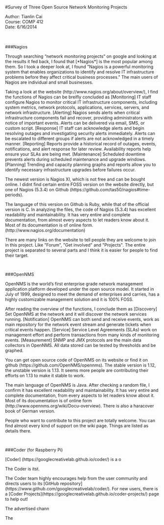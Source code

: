 #Survey of Three Open Source Network Monitoring Projects

Author: Tianlin Cai<br>
Course: COMP 412<br>
Date: 6/16/2014<br>
<br><br>


###Nagios
<p>
Through searching “network monitoring projects” on google and looking at the results it fed back, I found that [*Nagios*] is the most popular among them. So I took a deeper look at, I found "Nagios is a powerful monitoring system that enables organizations to identify and resolve IT infrastructure problems before they affect critical business processes." The main users of Nagios are individual and small businesses.  
</p>

<p>
Taking a look at the website (http://www.nagios.org/about/overview/), I find the functions of Nagios can be breifly concluded as [Monitoring] IT staff configure Nagios to monitor critical IT infrastructure components, including system metrics, network protocols, applications, services, servers, and network infrastructure. [Alerting] Nagios sends alerts when critical infrastructure components fail and recover, providing administrators with notice of important events. Alerts can be delivered via email, SMS, or custom script. [Response] IT staff can acknowledge alerts and begin resolving outages and investigating security alerts immediately. Alerts can be escalated to different groups if alerts are not acknowledged in a timely manner. [Reporting] Reports provide a historical record of outages, events, notifications, and alert response for later review. Availability reports help ensure your SLAs are being met. [Maintenance] Scheduled downtime prevents alerts during scheduled maintenance and upgrade windows. [Planning] Trending and capacity planning graphs and reports allow you to identify necessary infrastructure upgrades before failures occur.
</p>

<p>
The newest version is Nagios XI, which is not free and can be bought online. I didnt find certain entire FOSS version on the website directly, but one of Nagios (5.3.4) on Github (https://github.com/tas50/nagios#time-periods).
</p>

<p>
The language of this version on Github is Ruby, while that of the official version is C. In analyzing the files, the code of Nagios (5.3.4) has excellent readability and maintainability. It has very entire and complete documentation, from almost every aspects to let readers know about it. Most of its documentation is of online form. (http://www.nagios.org/documentation)
</p>

<p>
There are many links on the website to tell people they are welcome to join in this project. Like "Forum", "Get involved" and "Projects". The entire project is separated to several parts and I think it is easier for people to find their target.
</p>
<br>

###OpenNMS

<p>
OpenNMS is the world’s first enterprise grade network management application platform developed under the open source model. It started in July of 1999, designed to meet the demand of enterprises and carries, has a highly customizable management solution and it is 100% FOSS.
</p>

<p>
After reading the overview of the functions, I conclude them as [Discovery] Set OpenNMS at the network and it will discover the network services running. [Notification] OpenNMS can both send and receive events, work as main repository for the network event stream and generate tickets when critical events happen. [Service] Service Level Agreements (SLAs) work on management effort and perform transactions from many kinds of monitoring events. [Measurement] SNMP and JMX protocols are the main data collectors in OpenNMS. All data stored can be tested by thresholds and be graphed.
</p>

<p>
You can get open source code of OpenNMS on its website or find it on github (https://github.com/OpenNMS/opennms). The stable version is 1.12, the unstable version is 1.13. It seems more people are contributing their efforts on 1.13 to make it stable to work.
</p>

<p>
The main language of OpenNMS is Java. After checking a random file, I confirm it has excellent readability and maintainability. It has very entire and complete documentation, from every aspects to let readers know about it. Most of its documentation is of online form (http://www.opennms.org/wiki/Docu-overview). There is also a haracover book of German version.
</p>

<p>
People who want to contribute to this project are totally welcome. You can find almost every kind of support on the wiki page. Things are listed as details there.
</p>
<br>



###Coder (for Raspberry Pi)

<p>
[Coder] (https://googlecreativelab.github.io/coder/) is a o
</p>

<p>
The Coder is itst.  
</p>

<p>
The Coder team highly encourages help from the user community and directs users to its [GitHub repository](https://www.github.com/googlecreativelab/coder/). For new users, there is a [Coder Projects](https://googlecreativelab.github.io/coder-projects/) page to help out!     
</p>

<p>
The advertised chann  
</p>

<p>
The 
</p>
